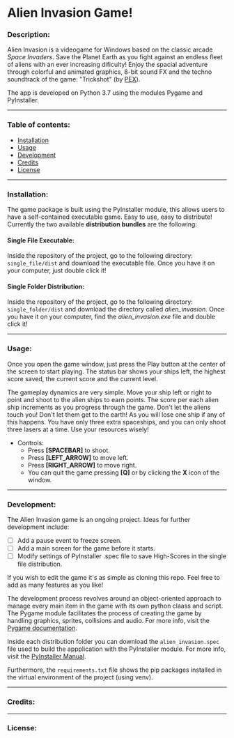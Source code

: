 # Alien Invasion Game!

### Description:
Alien Invasion is a videogame for Windows based on the classic arcade *Space Invaders*. 
Save the Planet Earth as you fight against an endless fleet of aliens with an ever increasing dificulty! 
Enjoy the spacial adventure through colorful and animated graphics, 8-bit sound FX and the techno soundtrack of the game: "Trickshot" (by [PEX](https://soundcloud.com/user-853103120/trickshot)).


The app is developed on Python 3.7 using the modules Pygame and PyInstaller.

---
### Table of contents:
- [Installation](https://github.com/marioal9806/alien_invasion/new/master?readme=1#installation)
- [Usage](https://github.com/marioal9806/alien_invasion/new/master?readme=1#usage)
- [Development](https://github.com/marioal9806/alien_invasion/new/master?readme=1#development)
- [Credits](https://github.com/marioal9806/alien_invasion/new/master?readme=1#credits)
- [License](https://github.com/marioal9806/alien_invasion/new/master?readme=1#license)

---
### Installation:
The game package is built using the PyInstaller module, this allows users to have a self-contained executable game. Easy to use, easy to distribute!
Currently the two available **distribution bundles** are the following:
#### Single File Executable:
  Inside the repository of the project, go to the following directory: `single_file/dist` and download the executable file. 
  Once you have it on your computer, just double click it!
  
  
#### Single Folder Distribution:
  Inside the repository of the project, go to the following directory: `single_folder/dist` and download the directory called *alien_invasion*. 
  Once you have it on your computer, find the *alien_invasion.exe* file and double click it!
  
---
### Usage:

Once you open the game window, just press the Play button at the center of the screen to start playing. 
The status bar shows your ships left, the highest score saved, the current score and the current level.



The gameplay dynamics are very simple. Move your ship left or right to point and shoot to the alien ships to earn points. 
The score per each alien ship increments as you progress through the game.
Don't let the aliens touch you! Don't let them get to the earth! As you will lose one ship if any of this happens. 
You have only three extra spaceships, and you can only shoot three lasers at a time. Use your resources wisely!

- Controls:
  - Press **[SPACEBAR]** to shoot.
  - Press **[LEFT_ARROW]** to move left.
  - Press **[RIGHT_ARROW]** to move right.
  - You can quit the game pressing **[Q]** or by clicking the **X** icon of the window.
  
---
### Development:
The Alien Invasion game is an ongoing project. Ideas for further development include:
- [ ] Add a pause event to freeze screen.
- [ ] Add a main screen for the game before it starts.
- [ ] Modify settings of PyInstaller .spec file to save High-Scores in the single file distribution.

If you wish to edit the game it's as simple as cloning this repo. Feel free to add as many features as you like!


The development process revolves around an object-oriented approach to manage every main item in the game with its own python claass and script. 
The Pygame module facilitates the process of creating the game by handling graphics, sprites, collisions and audio. 
For more info, visit the [Pygame documentation](https://www.pygame.org/docs/tut/PygameIntro.html).

Inside each distribution folder you can download the `alien_invasion.spec` file used to build the appplication with the PyInstaller module. 
For more info, visit the [PyInstaller Manual](https://pyinstaller.readthedocs.io/en/stable/index.html).

Furthermore, the `requirements.txt` file shows the pip packages installed in the virtual environment of the project (using venv).

---
### Credits:

---
### License:
